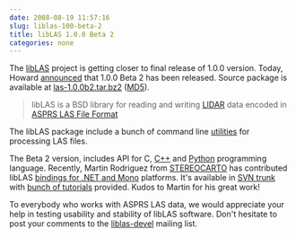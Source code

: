 ```yaml
---
date: 2008-08-19 11:57:16
slug: liblas-100-beta-2
title: libLAS 1.0.0 Beta 2
categories: none
---
```


The [libLAS](http://liblas.org/) project is getting closer to final release of 1.0.0 version. Today, Howard [announced](http://mail.hobu.net/pipermail/liblas-devel/2008-August/000196.html) that 1.0.0 Beta 2 has been released. Source package is available at [las-1.0.0b2.tar.bz2](http://liblas.org/raw-attachment/wiki/1.0.0b2/las-1.0.0b2.tar.bz2) ([MD5](http://liblas.org/raw-attachment/wiki/1.0.0b2/las-1.0.0b2.tar.bz2.md5)).





> libLAS is a BSD library for reading and writing [LIDAR](http://en.wikipedia.org/wiki/LIDAR) data encoded in [ASPRS LAS File Format](http://www.asprs.org/society/committees/lidar/lidar_format.html)





The libLAS package include a bunch of command line [utilities](http://liblas.org/browser/trunk/doc/) for processing LAS files.





The Beta 2 version, includes API for C, [C++](http://liblas.org/wiki/CPPTutorial) and [Python](http://liblas.org/wiki/PythonTutorial) programming language. Recently, Martin Rodriguez from [STEREOCARTO](http://stereocarto.com/) has contributed libLAS [bindings for .NET and Mono](http://liblas.org/browser/trunk/csharp) platforms. It's available in [SVN trunk](http://liblas.org/browser/trunk/csharp) with [bunch of tutorials](http://liblas.org/wiki/DotNetTutorial) provided. Kudos to Martin for his great work!





To everybody who works with ASPRS LAS data, we would appreciate your help in testing usability and stability of libLAS software. Don't hesitate to post your comments to the [liblas-devel](http://mail.hobu.net/mailman/listinfo/liblas-devel) mailing list.



